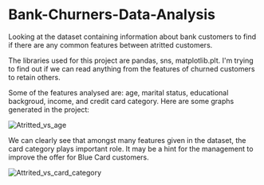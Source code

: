 # Bank-Churners-Data-Analysis
Looking at the dataset containing information about bank customers to find if there are any common features between atritted customers. 

The libraries used for this project are pandas, sns, matplotlib.plt. I'm trying to find out if we can read anything from the features of churned customers to retain others.

Some of the features analysed are: age, marital status, educational backgroud, income, and credit card category.
Here are some graphs generated in the project:

![Atritted_vs_age](https://user-images.githubusercontent.com/83698104/118473228-08324400-b70a-11eb-86bc-1cdf44c9dbf2.png)

We can clearly see that amongst many features given in the dataset, the card category plays important role. It may be a hint for the management to improve the offer for Blue Card customers.

![Attrited_vs_card_category](https://user-images.githubusercontent.com/83698104/118473236-08cada80-b70a-11eb-8214-937225eccea8.png)
